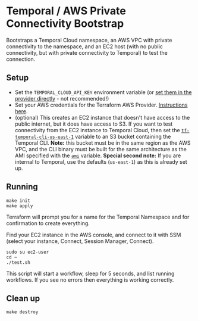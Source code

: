 # Temporal / AWS Private Connectivity Bootstrap

Bootstraps a Temporal Cloud namespace, an AWS VPC with private connectivity to the namespace, and an EC2 host (with no public connectivity, but with private connectivity to Temporal) to test the connection.

## Setup
* Set the `TEMPORAL_CLOUD_API_KEY` environment variable (or [set them in the provider directly](https://registry.terraform.io/providers/temporalio/temporalcloud/latest/docs#provider-configuration) - not recommended!)
* Set your AWS credentials for the Terraform AWS Provider. [Instructions here](https://registry.terraform.io/providers/hashicorp/aws/latest/docs#authentication-and-configuration).
* (optional) This creates an EC2 instance that doesn't have access to the public internet, but it does have access to S3. If you want to test connectivity from the EC2 instance to Temporal Cloud, then set the [`tf-temporal-cli-us-east-1`](config/common.auto.tfvars) variable to an S3 bucket containing the Temporal CLI. **Note:** this bucket must be in the same region as the AWS VPC, and the CLI binary must be built for the same architecture as the AMI specified with the [`ami`](config/common.auto.tfvars) variable. **Special second note:** If you are internal to Temporal, use the defaults (`us-east-1`) as this is already set up.


## Running
```
make init
make apply
```
Terraform will prompt you for a name for the Temporal Namespace and for confirmation to create everything.

Find your EC2 instance in the AWS console, and connect to it with SSM (select your instance, Connect, Session Manager, Connect).

```
sudo su ec2-user
cd ~
./test.sh
```

This script will start a workflow, sleep for 5 seconds, and list running workflows. If you see no errors then everything is working correctly.

## Clean up
```
make destroy
```